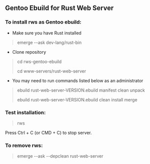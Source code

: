 ## Gentoo Ebuild for Rust Web Server

### To install rws as Gentoo ebuild:

- Make sure you have Rust installed

> emerge --ask dev-lang/rust-bin

- Clone repository

> cd rws-gentoo-ebuild
> 
> cd www-servers/rust-web-server

- You may need to run commands listed below as an administrator

> ebuild rust-web-server-VERSION.ebuild manifest clean unpack
>
> ebuild rust-web-server-VERSION.ebuild clean install merge

### Test installation:
> rws

Press Ctrl + C (or CMD + C) to stop server.

### To remove rws:
> emerge --ask --depclean rust-web-server
